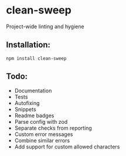 # clean-sweep

Project-wide linting and hygiene

## Installation:

```
npm install clean-sweep
```

## Todo:

- Documentation
- Tests
- Autofixing
- Snippets
- Readme badges
- Parse config with zod
- Separate checks from reporting
- Custom error messages
- Combine similar errors
- Add support for custom allowed characters
